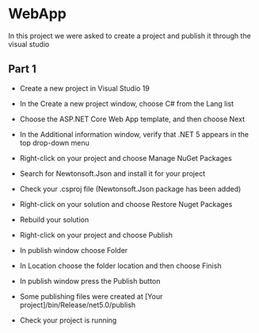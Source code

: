 # WebApp
In this project we were asked to create a project and publish it through the visual studio 

## Part 1
- Create a new project in Visual Studio 19

- In the Create a new project window, choose C# from the Lang list

- Choose the ASP.NET Core Web App template, and then choose Next

- In the Additional information window, verify that .NET 5 appears in the top drop-down menu

- Right-click on your project and choose Manage NuGet Packages

- Search for Newtonsoft.Json and install it for your project

- Check your .csproj file (Newtonsoft.Json package has been added)

- Right-click on your solution and choose Restore Nuget Packages

- Rebuild your solution

- Right-click on your project and choose Publish

- In publish window choose Folder

- In Location choose the folder location and then choose Finish

- In publish window press the Publish button

- Some publishing files were created at [Your project]/bin/Release/net5.0/publish

- Check your project is running
